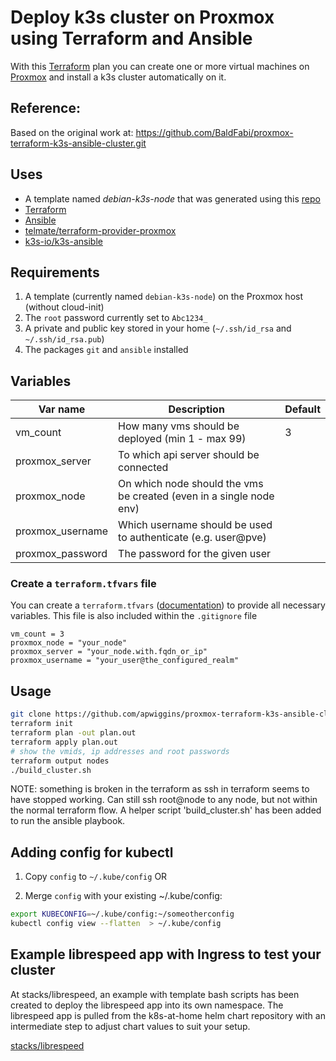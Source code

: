 # Deploy k3s cluster on Proxmox using Terraform and Ansible

With this [Terraform](https://www.terraform.io) plan you can create one or more virtual machines on [Proxmox](https://www.proxmox.com) and install a k3s cluster automatically on it.

## Reference:
Based on the original work at: https://github.com/BaldFabi/proxmox-terraform-k3s-ansible-cluster.git

## Uses

- A template named _debian-k3s-node_ that was generated using this [repo](https://github.com/BaldFabi/proxmox-packer)
- [Terraform](https://www.terraform.io)
- [Ansible](https://www.ansible.com)
- [telmate/terraform-provider-proxmox](https://github.com/Telmate/terraform-provider-proxmox)
- [k3s-io/k3s-ansible](https://github.com/k3s-io/k3s-ansible)

## Requirements

1. A template (currently named `debian-k3s-node`) on the Proxmox host (without cloud-init)
2. The `root` password currently set to `Abc1234_`
3. A private and public key stored in your home (`~/.ssh/id_rsa` and `~/.ssh/id_rsa.pub`)
4. The packages `git` and `ansible` installed

## Variables

| Var name         | Description                                                         | Default |
| ---------------- | ------------------------------------------------------------------- | ------- |
| vm_count         | How many vms should be deployed (min 1 - max 99)                    | 3       |
| proxmox_server   | To which api server should be connected                             |         |
| proxmox_node     | On which node should the vms be created (even in a single node env) |         |
| proxmox_username | Which username should be used to authenticate (e.g. user@pve)       |         |
| proxmox_password | The password for the given user                                     |         |

### Create a `terraform.tfvars` file

You can create a `terraform.tfvars` ([documentation](https://www.terraform.io/language/values/variables#variable-definitions-tfvars-files)) to provide all necessary variables. This file is also included within the `.gitignore` file

```text
vm_count = 3
proxmox_node = "your_node"
proxmox_server = "your_node.with.fqdn_or_ip"
proxmox_username = "your_user@the_configured_realm"
```

## Usage

```bash
git clone https://github.com/apwiggins/proxmox-terraform-k3s-ansible-cluster.git
terraform init
terraform plan -out plan.out
terraform apply plan.out
# show the vmids, ip addresses and root passwords
terraform output nodes
./build_cluster.sh
```
NOTE: something is broken in the terraform as ssh in terraform seems to have stopped working.  Can still ssh root@node to any node, but not within the normal terraform flow.  A helper script 'build_cluster.sh' has been added to run the ansible playbook.


## Adding config for kubectl

1. Copy `config` to `~/.kube/config` OR

2. Merge `config` with your existing ~/.kube/config:


```bash
export KUBECONFIG=~/.kube/config:~/someotherconfig 
kubectl config view --flatten  > ~/.kube/config
```

## Example librespeed app with Ingress to test your cluster

At stacks/librespeed, an example with template bash scripts has been created to deploy the librespeed app into its own namespace.  The librespeed app is pulled from the k8s-at-home helm chart repository with an intermediate step to adjust chart values to suit your setup.

[stacks/librespeed](https://github.com/apwiggins/proxmox-terraform-k3s-ansible-cluster/tree/master/stacks/librespeed)
